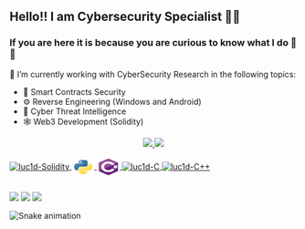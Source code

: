 ## Hello!! I am Cybersecurity Specialist 👨‍💻

### If you are here it is because you are curious to know what I do 👾👋

🔭 I’m currently working with CyberSecurity Research in the following topics:
- 📄 Smart Contracts Security
- ⚙️ Reverse Engineering (Windows and Android)
- 👾 Cyber Threat Intelligence
- 🕸️ Web3 Development (Solidity)



<div align="center">
  <a href="https://github.com/luc1d-byte">
  <img height="180em" src="https://github-readme-stats.vercel.app/api?username=luc1d-byte&show_icons=true&theme=aura&include_all_commits=true&count_private=true"/>
  <img height="180em" src="https://github-readme-stats.vercel.app/api/top-langs/?username=luc1d-byte&layout=compact&langs_count=7&theme=aura"/>
</div>
<div style="display: inline_block"><br>
  <img align="center" alt="luc1d-Solidity" height="30" width="40" src="https://cdn.jsdelivr.net/gh/devicons/devicon/icons/solidity/solidity-plain.svg">
  <img align="center" alt="luc1d-Python" height="30" width="40" src="https://raw.githubusercontent.com/devicons/devicon/master/icons/python/python-original.svg">
  <img align="center" alt="luc1d-Csharp" height="30" width="40" src="https://raw.githubusercontent.com/devicons/devicon/master/icons/csharp/csharp-original.svg">
  <img align="center" alt="luc1d-C" height="30" width="40" src="https://cdn.jsdelivr.net/gh/devicons/devicon/icons/c/c-original.svg">
  <img align="center" alt="luc1d-C++" height="30" width="40" src="https://cdn.jsdelivr.net/gh/devicons/devicon/icons/cplusplus/cplusplus-original.svg">
</div>
  
  ##
 
<div> 
  <a href="https://instagram.com/carlosadrianosj" target="_blank"><img src="https://img.shields.io/badge/-Instagram-%23E4405F?style=for-the-badge&logo=instagram&logoColor=white" target="_blank"></a>
  <a href = "mailto:casj.sec@gmail.com"><img src="https://img.shields.io/badge/-Gmail-%23333?style=for-the-badge&logo=gmail&logoColor=white" target="_blank"></a>
  <a href="https://www.linkedin.com/in/carlosadrianosj" target="_blank"><img src="https://img.shields.io/badge/-LinkedIn-%230077B5?style=for-the-badge&logo=linkedin&logoColor=white" target="_blank"></a> 
 
  ![Snake animation](https://github.com/luc1d-byte/luc1d-byte/blob/output/github-contribution-grid-snake.svg)
 
</div>
